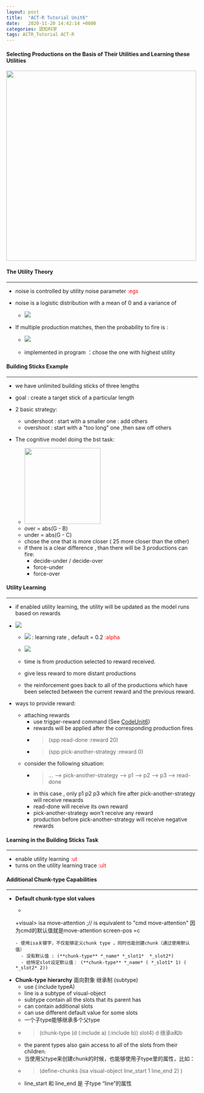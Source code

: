 ```yaml
---
layout: post
title:  "ACT-R Tutorial Unit6"
date:   2020-11-20 14:42:14 +0800
categories: 認知科学
tags: ACTR_Tutorial ACT-R
---
```

#### Selecting Productions on the Basis of Their Utilities and Learning these Utilities
<img src="{{site.baseurl}}/assets/figs/post-20-11-20/bst.gif" width="500px">

#### The Utility Theory
___
- noise is controlled by utility noise parameter <span style="color:red">:egs</span>
- noise is a logistic distribution with a mean of 0 and a variance of

	- <img src="https://latex.codecogs.com/svg.latex?\Large&space;\sigma^2 = \frac{\pi^2}{3}s^2" />

- If multiple production matches, then the probability to fire is :

	- <img src="https://latex.codecogs.com/svg.latex?\Large&space;Probability(i) = \frac{e^{U_i / \sqrt{2}s}}{\sum_j{e^{U_j / \sqrt{2}s}}}" />

    - implemented in program ：chose the one with highest utility

#### Building Sticks Example
___
  - we have unlimited building sticks of three lengths
  - goal :  create a target stick of a particular length
  - 2 basic strategy:
    - undershoot : start with a smaller one : add others
    - overshoot : start with a "too long" one ,then saw off others

- The cognitive model doing the bst task:
	- <img src="{{site.baseurl}}/assets/figs/post-20-11-20/bst.gif" width="200px">
	- over  = abs(G - B)
	- under = abs(G - C)
	- chose the one that is more closer ( 25 more closer than the other)
    - if there is a clear difference , than there will be 3 productions can fire:
      - decide-under / decide-over
      - force-under
      - force-over

#### Utility Learning
___
- if enabled utility learning, the utility will be updated as the model runs based on rewards
- <img src="https://latex.codecogs.com/svg.latex?\Large&space;U_i(n) = U_i(n-1) + \alpha (R_i(n) - U_i(n-1))" />

  - <img src="https://latex.codecogs.com/svg.latex?\Large&space;\alpha" /> : learning rate  ,  default  = 0.2  <span style="color:red">:alpha</span>

  - <img src="https://latex.codecogs.com/svg.latex?\Large&space;R_i(n) = reward - time" />
  - time is from production selected to reward received.

  - give less reward to more distant productions
  - the reinforcement goes back to all of the productions which have been selected between the current reward and the previous reward.

- ways to provide reward:
	- attaching rewards
		- use trigger-reward command (See [CodeUnit6](link))
		- rewards will be applied after the corresponding production fires
		- > (spp read-done :reward 20)
		- > (spp pick-another-strategy :reward 0)
	- consider the following situation:
      - > ...  --> pick-another-strategy  --> p1 --> p2 --> p3 --> read-done
      - in this case , only p1 p2 p3 which fire after pick-another-strategy will receive rewards
      - read-done will receive its own reward
      - pick-another-strategy won't receive any reward
      - production before pick-another-strategy  will receive negative rewards

#### Learning in the Building Sticks Task
___
  - enable utility learning  <span style="color:red">:ut</span>
  - turns on the utility learning trace  <span style="color:red">:ult</span>

#### Additional Chunk-type Capabilities
___
-  **Default chunk-type slot values**
	- ```lisp
	+visual>
   		isa move-attention    ;// is equivalent to "cmd move-attention" 因为cmd的默认值就是move-attention
   		screen-pos =c
	```
    - 使用isa关键字，不仅能够定义chunk type ，同时也能创建chunk（通过使用默认值）
      - 没有默认值 : (**chunk-type** *_name* *_slot1*  *_slot2*)
      - 给特定slot设定默认值： (**chunk-type** *_name* ( *_slot1* 1) ( *_slot2* 2))

- **Chunk-type hierarchy** 面向對象 继承制 (subtype)
	- use (:include typeA)
	- line is a subtype of visual-object
	- subtype contain all the slots that its parent has
	- can contain additional slots
	- can use different default value for some slots
	- 一个子type能够继承多个父type
	- > (chunk-type (d (:include a) (:include b)) slot4)   d 继承a和b
	- the parent types also gain access to all of the slots from their children.
	- 当使用父type来创建chunk的时候，也能够使用子type里的属性，比如：
	- > (define-chunks (isa visual-object line_start 1 line_end 2) )
	- line_start 和 line_end 是 子type “line”的属性
